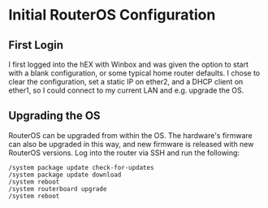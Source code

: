 # Initial RouterOS Configuration

## First Login

I first logged into the hEX with Winbox and was given the option to start with a blank configuration, or some typical home router defaults. I chose to clear the configuration, set a static IP on ether2, and a DHCP client on ether1, so I could connect to my current LAN and e.g. upgrade the OS.

## Upgrading the OS

RouterOS can be upgraded from within the OS. The hardware's firmware can also be upgraded in this way, and new firmware is released with new RouterOS versions. Log into the router via SSH and run the following:
```
/system package update check-for-updates
/system package update download
/system reboot
/system routerboard upgrade
/system reboot
```
